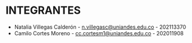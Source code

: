 # INTEGRANTES
* Natalia Villegas Calderón - n.villegasc@uniandes.edu.co - 202113370
* Camilo Cortes Moreno - cc.cortesm1@uniandes.edu.co - 202011908

